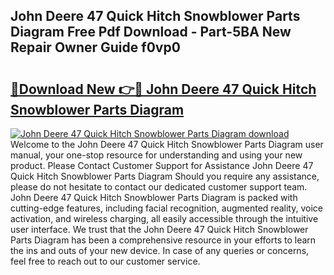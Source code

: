## John Deere 47 Quick Hitch Snowblower Parts Diagram Free Pdf Download - Part-5BA New Repair Owner Guide f0vp0

# <h2><a href="http://dfqw2iv.blite.top/?on=John+Deere+47+Quick+Hitch+Snowblower+Parts+Diagram">🔗Download New 👉🔴 John Deere 47 Quick Hitch Snowblower Parts Diagram</a></h2>

[![John Deere 47 Quick Hitch Snowblower Parts Diagram download](https://i.imgur.com/lujVjoI.png)](http://dfqw2iv.blite.top/?on=John+Deere+47+Quick+Hitch+Snowblower+Parts+Diagram)
Welcome to the John Deere 47 Quick Hitch Snowblower Parts Diagram user manual, your one-stop resource for understanding and using your new product. Please Contact Customer Support for Assistance John Deere 47 Quick Hitch Snowblower Parts Diagram Should you require any assistance, please do not hesitate to contact our dedicated customer support team. John Deere 47 Quick Hitch Snowblower Parts Diagram is packed with cutting-edge features, including facial recognition, augmented reality, voice activation, and wireless charging, all easily accessible through the intuitive user interface. We trust that the John Deere 47 Quick Hitch Snowblower Parts Diagram has been a comprehensive resource in your efforts to learn the ins and outs of your new device. In case of any queries or concerns, feel free to reach out to our customer service.
